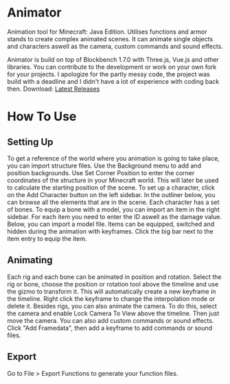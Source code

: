 # Animator
Animation tool for Minecraft: Java Edition. Utilises functions and armor stands to create complex animated scenes. It can animate single objects and characters aswell as the camera, custom commands and sound effects.

Animator is build on top of Blockbench 1.7.0 with Three.js, Vue.js and other libraries. You can contribute to the development or work on your own fork for your projects. I apologize for the partly messy code, the project was build with a deadline and I didn't have a lot of experience with coding back then.
Download: [Latest Releases](https://github.com/JannisX11/animator/releases/latest)

# How To Use

## Setting Up
To get a reference of the world where you animation is going to take place, you can import structure files. Use the Background menu to add and position backgrounds. Use Set Corner Position to enter the corner coordinates of the structure in your Minecraft world. This will later be used to calculate the starting position of the scene.
To set up a character, click on the Add Character button on the left sidebar. In the outliner below, you can browse all the elements that are in the scene. Each character has a set of bones.
To equip a bone with a model, you can import an item in the right sidebar. For each item you need to enter the ID aswell as the damage value. Below, you can import a model file. Items can be equipped, switched and hidden during the animation with keyframes. Click the big bar next to the item entry to equip the item.

## Animating
Each rig and each bone can be animated in position and rotation. Select the rig or bone, choose the position or rotation tool above the timeline and use the gizmo to transform it. This will automatically create a new keyframe in the timeline. Right click the keyframe to change the interpolation mode or delete it.
Besides rigs, you can also animate the camera. To do this, select the camera and enable Lock Camera To View above the timeline. Then just move the camera.
You can also add custom commands or sound effects. Click "Add Framedata", then add a keyframe to add commands or sound files.

## Export
Go to File > Export Functions to generate your function files.
